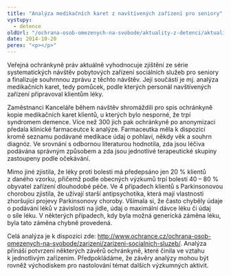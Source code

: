 ```yaml
---
title: "Analýza medikačních karet z navštívených zařízení pro seniory"
vystupy:
  - detence
oldUrl: "/ochrana-osob-omezenych-na-svobode/aktuality-z-detenci/aktuality-z-detenci-2014/analyza-medikacnich-karet-z-navstivenych-zarizeni-pro-seniory/"
date: 2014-10-20
perex: "<p></p>"
---
```


<!-- imported from the old website -->

<p>Veřejná ochránkyně práv aktuálně vyhodnocuje zjištění ze série systematických návštěv pobytových zařízení sociálních služeb pro seniory a finalizuje souhrnnou zprávu z těchto návštěv. Její součástí je mj. analýza medikačních karet, tedy pomůcek, podle kterých personál navštívených zařízení připravoval klientům léky. </p><p>Zaměstnanci Kanceláře během návštěv shromáždili pro spis ochránkyně kopie medikačních karet klientů, u kterých bylo nesporné, že trpí syndromem demence. Více než 300 jich pak ochránkyně po anonymizaci předala klinické farmaceutce k analýze. Farmaceutka měla k dispozici kromě seznamu podávané medikace údaj o pohlaví, někdy věk a souhrn diagnóz. Ve srovnání s odbornou literaturou hodnotila, zda jsou léčiva podávána správným způsobem a zda jsou jednotlivé terapeutické skupiny zastoupeny podle očekávání.</p><p>Mimo jiné zjistila, že léky proti bolesti má předepsáno jen 20 % klientů z daného vzorku, přičemž podle obecných výzkumů trpí bolestí 40 – 80 % obyvatel zařízení dlouhodobé péče. Ve 4 případech klientů s Parkinsonovou chorobou zjistila, že užívají starší antipsychotika, která mají vlastnosti zhoršující projevy Parkinsonovy choroby. Všímala si, že často chyběly údaje o podávání léků v závislosti na jídle, údaj o maximální dávce léku či údaj o síle léku. V některých případech, kdy byla možná generická záměna léku, byla tato záměna chybně provedená. </p><p>Celá analýza je k dispozici zde: <a href="https://www.ochrance.cz/ochrana-osob-omezenych-na-svobode/zarizeni/zarizeni-socialnich-sluzeb/">http://www.ochrance.cz/ochrana-osob-omezenych-na-svobode/zarizeni/zarizeni-socialnich-sluzeb/</a>. Analýza přináší potvrzení některých závěrů ochránkyně, které činila ve vztahu k jednotlivým zařízením. Předpokládáme, že závěry analýzy mohou být rovněž východiskem pro nastolování témat dalších výzkumných aktivit.</p>
